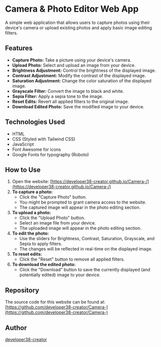 # Camera & Photo Editor Web App

A simple web application that allows users to capture photos using their device's camera or upload existing photos and apply basic image editing filters.

## Features

* **Capture Photo:** Take a picture using your device's camera.
* **Upload Photo:** Select and upload an image from your device.
* **Brightness Adjustment:** Control the brightness of the displayed image.
* **Contrast Adjustment:** Modify the contrast of the displayed image.
* **Saturation Adjustment:** Change the color saturation of the displayed image.
* **Grayscale Filter:** Convert the image to black and white.
* **Sepia Filter:** Apply a sepia tone to the image.
* **Reset Edits:** Revert all applied filters to the original image.
* **Download Edited Photo:** Save the modified image to your device.

## Technologies Used

* HTML
* CSS (Styled with Tailwind CSS)
* JavaScript
* Font Awesome for icons
* Google Fonts for typography (Roboto)

## How to Use

1.  Open the website: [https://developer38-creator.github.io/Camera-/](https://developer38-creator.github.io/Camera-/)
2.  **To capture a photo:**
    * Click the "Capture Photo" button.
    * You might be prompted to grant camera access to the website.
    * The captured image will appear in the photo editing section.
3.  **To upload a photo:**
    * Click the "Upload Photo" button.
    * Select an image file from your device.
    * The uploaded image will appear in the photo editing section.
4.  **To edit the photo:**
    * Use the sliders for Brightness, Contrast, Saturation, Grayscale, and Sepia to apply filters.
    * The changes will be reflected in real-time on the displayed image.
5.  **To reset edits:**
    * Click the "Reset" button to remove all applied filters.
6.  **To download the edited photo:**
    * Click the "Download" button to save the currently displayed (and potentially edited) image to your device.

## Repository

The source code for this website can be found at: [https://github.com/developer38-creator/Camera-](https://github.com/developer38-creator/Camera-)

## Author

[developer38-creator](https://github.com/developer38-creator)
